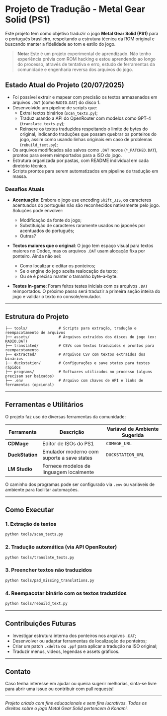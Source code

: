 # Projeto de Tradução - Metal Gear Solid (PS1)

Este projeto tem como objetivo traduzir o jogo **Metal Gear Solid (PS1)** para o português brasileiro, respeitando a estrutura técnica da ROM original e buscando manter a fidelidade ao tom e estilo do jogo.

> **Nota:** Este é um projeto experimental de aprendizado. Não tenho experiência prévia com ROM hacking e estou aprendendo ao longo do processo, através de tentativa e erro, estudo de ferramentas da comunidade e engenharia reversa dos arquivos do jogo.

## Estado Atual do Projeto (20/07/2025)

- Foi possível extrair e mapear com precisão os textos armazenados em arquivos `.DAT` (como `RADIO.DAT`) do disco 1.
- Desenvolvido um pipeline de scripts que:
  - Extrai textos binários (`scan_texts.py`);
  - Traduz usando a API do OpenRouter com modelos como GPT-4 (`translate_texts.py`);
  - Reinsere os textos traduzidos respeitando o limite de bytes do original, indicando traduções que possam quebrar os ponteiros do jogo, assim como usando linhas originais em caso de problemas (`rebuild_text.py`);
- Os arquivos modificados são salvos como `.DAT` novos (`*_PATCHED.DAT`), prontos para serem reimportados para a ISO do jogo.
- Estrutura organizada por pastas, com README individual em cada diretório técnico.
- Scripts prontos para serem automatizados em pipeline de tradução em massa.

### Desafios Atuais

- **Acentuação**: Embora o jogo use encoding `Shift_JIS`, os caracteres acentuados do português não são reconhecidos nativamente pelo jogo. Soluções pode envolver:
  - Modificação da fonte do jogo;
  - Substituição de caracteres raramente usados no japonês por acentuados do português;
  - Outras?

- **Textos maiores que o original**: O jogo tem espaço visual para textos maiores no Codec, mas os arquivos `.DAT` usam alocação fixa por ponteiro. Ainda não sei:
  - Como localizar e editar os ponteiros;
  - Se o engine do jogo aceita realocação de texto;
  - Ou se é preciso manter o tamanho byte-a-byte.

-  **Testes in-game**: Foram feitos testes iniciais com os arquivos `.DAT` reimportados. O próximo passo será traduzir a primeira seção inteira do jogo e validar o texto no console/emulador.

---

## Estrutura do Projeto

```plaintext
├── tools/              # Scripts para extração, tradução e reempacotamento de arquivos
├── assets/             # Arquivos extraídos dos discos do jogo (ex: RADIO.DAT)
├── translated/         # CSVs com textos traduzidos e prontos para reempacotamento
├── extracted/          # Arquivos CSV com textos extraídos dos binários
├── duckstation/        # Configurações e save states para testes rápidos
├── programs/           # Softwares utilizados no processo (alguns precisam ser baixados)
├── .env                # Arquivo com chaves de API e links de ferramentas (opcional)
```

---

## Ferramentas e Utilitários

O projeto faz uso de diversas ferramentas da comunidade:

| Ferramenta         | Descrição                                  | Variável de Ambiente Sugerida |
| ------------------ | ------------------------------------------ | ----------------------------- |
| **CDMage**         | Editor de ISOs do PS1                      | `CDMAGE_URL`                  |
| **DuckStation**    | Emulador moderno com suporte a save states | `DUCKSTATION_URL`             |
| **LM Studio**      | Fornece modelos de linguagem localmente    |                               |

O caminho dos programas pode ser configurado via `.env` ou variáveis de ambiente para facilitar automações.

---

## Como Executar

### 1. Extração de textos

```bash
python tools/scan_texts.py
```

### 2. Tradução automática (via API OpenRouter)

```bash
python tools/translate_texts.py
```

### 3. Preencher textos não traduzidos

```bash
python tools/pad_missing_translations.py
```

### 4. Reempacotar binário com os textos traduzidos

```bash
python tools/rebuild_text.py
```

---

## Contribuições Futuras

* Investigar estrutura interna dos ponteiros nos arquivos `.DAT`;
* Desenvolver ou adaptar ferramentas de localização de ponteiros;
* Criar um patch `.xdelta` ou `.ppf` para aplicar a tradução na ISO original;
* Traduzir menus, videos, legendas e assets gráficos.

---

## Contato

Caso tenha interesse em ajudar ou queira sugerir melhorias, sinta-se livre para abrir uma issue ou contribuir com pull requests!

---

*Projeto criado com fins educacionais e sem fins lucrativos. Todos os direitos sobre o jogo Metal Gear Solid pertencem à Konami.*